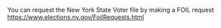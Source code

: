 You can request the New York State Voter file by making a FOIL request<BR>
https://www.elections.ny.gov/FoilRequests.html
